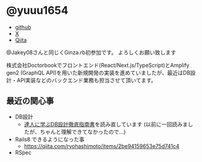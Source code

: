 # @yuuu1654

- [github](https://github.com/yuuu1654)
- [X](https://x.com/yuuu1654)
- [Qiita](https://qiita.com/yuuu1654)

@Jakey08さんと同じくGinza.rb初参加です。
よろしくお願い致します

株式会社Doctorbookでフロントエンド(React/Next.js/TypeScript)とAmplify gen2 (GraphQL API)を用いた新規開発の実装を進めていましたが、最近はDB設計・API実装などのバックエンド業務も担当させて頂いてます。

## 最近の関心事
+ DB設計
  + [達人に学ぶDB設計徹底指南書](https://qiita.com/yuuu1654/items/a07af415edc20d765f5d)を読み直しています (以前に一回読みましたが、ちゃんと理解できてなかったので...)
+ Rails8 できるようになった事
  + https://qiita.com/ryohashimoto/items/2be94159653e75d741c4
+ RSpec